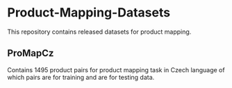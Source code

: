 # Product-Mapping-Datasets
This repository contains released datasets for product mapping.

## ProMapCz
Contains 1495 product pairs for product mapping task in Czech language of which  pairs are for training and are for testing data. 
